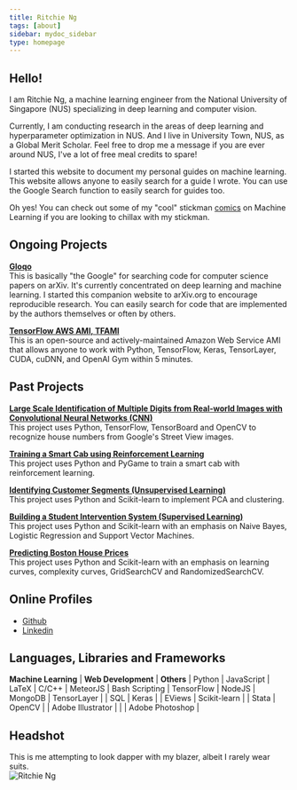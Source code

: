 ```yaml
---
title: Ritchie Ng
tags: [about]
sidebar: mydoc_sidebar
type: homepage
---
```

## Hello! 

I am Ritchie Ng, a machine learning engineer from the National University of Singapore (NUS) specializing in deep learning and computer vision. 

Currently, I am conducting research in the areas of deep learning and hyperparameter optimization in NUS. And I live in University Town, NUS, as a Global Merit Scholar. Feel free to drop me a message if you are ever around NUS, I've a lot of free meal credits to spare! 

I started this website to document my personal guides on machine learning. This website allows anyone to easily search for a guide I wrote. You can use the Google Search function to easily search for guides too. 

Oh yes! You can check out some of my "cool" stickman [comics](http://www.ritchieng.com/tag_comic_series/) on Machine Learning if you are looking to chillax with my stickman.

## Ongoing Projects
**[Gloqo](https://www.gloqo.com)**
<br />This is basically "the Google" for searching code for computer science papers on arXiv. It's currently concentrated on deep learning and machine learning. I started this companion website to arXiv.org to encourage reproducible research. You can easily search for code that are implemented by the authors themselves or often by others.

**[TensorFlow AWS AMI, TFAMI](https://github.com/ritchieng/tensorflow-aws-ami)**
<br /> This is an open-source and actively-maintained Amazon Web Service AMI that allows anyone to work with Python, TensorFlow, Keras, TensorLayer, CUDA, cuDNN, and OpenAI Gym within 5 minutes.

## Past Projects

**[Large Scale Identification of Multiple Digits from Real-world Images with Convolutional Neural Networks (CNN)](https://github.com/ritchieng/NumNum)**
<br />This project uses Python, TensorFlow, TensorBoard and OpenCV to recognize house numbers from Google's Street View images.

**[Training a Smart Cab using Reinforcement Learning](http://www.ritchieng.com/machine-learning-proj-smart-cab/)**
<br />This project uses Python and PyGame to train a smart cab with reinforcement learning.

**[Identifying Customer Segments (Unsupervised Learning)](http://www.ritchieng.com/machine-learning-project-customer-segments/)**
<br />This project uses Python and Scikit-learn to implement PCA and clustering.

**[Building a Student Intervention System (Supervised Learning)](http://www.ritchieng.com/machine-learning-project-student-intervention/)**
<br />This project uses Python and Scikit-learn with an emphasis on Naive Bayes, Logistic Regression and Support Vector Machines.

**[Predicting Boston House Prices](http://www.ritchieng.com/machine-learning-project-boston-home-prices/)** 
<br />This project uses Python and Scikit-learn with an emphasis on learning curves, complexity curves, GridSearchCV and RandomizedSearchCV.

## Online Profiles
- [Github](https://github.com/ritchieng)
- [Linkedin](https://www.linkedin.com/in/ritchieng)

## Languages, Libraries and Frameworks

**Machine Learning**   | **Web Development** | **Others**     |
Python                 | JavaScript          | LaTeX          |
C/C++                  | MeteorJS            | Bash Scripting |
TensorFlow             | NodeJS              | MongoDB        |
TensorLayer            |                     | SQL            | 
Keras                  |                     | EViews            |
Scikit-learn           |                     | Stata             |
OpenCV                 |                     | Adobe Illustrator | 
                       |                     | Adobe Photoshop   | 
 
## Headshot
This is me attempting to look dapper with my blazer, albeit I rarely wear suits.
<br />
![Ritchie Ng](http://res.cloudinary.com/ritchieng/image/upload/v1468818829/ritchieng.com/ritchieng_web_gt0o50.png)
